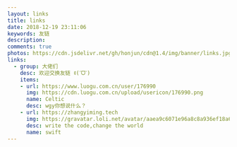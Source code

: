 ```yaml
---
layout: links
title: links
date: 2018-12-19 23:11:06
keywords: 友链
description: 
comments: true
photos: https://cdn.jsdelivr.net/gh/honjun/cdn@1.4/img/banner/links.jpg
links:
  - group: 大佬们
    desc: 欢迎交换友链 ꉂ(ˊᗜˋ)
    items:
    - url: https://www.luogu.com.cn/user/176990
      img: https://cdn.luogu.com.cn/upload/usericon/176990.png
      name: Celtic
      desc: wgy你想说什么？
    - url: https://zhangyiming.tech
      img: https://gravatar.loli.net/avatar/aaea9c6071e96a8c8a936ef18a6781c0?d=mp&v=Volantis%20Edition
      desc: write the code,change the world
      name: swift
---
```

